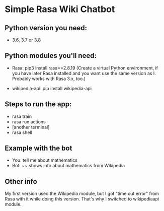 # Simple Rasa Wiki Chatbot

## Python version you need:
- 3.6, 3.7 or 3.8

## Python modules you'll need:
- Rasa: pip3 install rasa==2.8.19
  (Create a virtual Python environment, if you have later Rasa installed and you want use the same version as I.
   Probably works with Rasa 3.x, too.)

- wikipedia-api: pip install wikipedia-api


## Steps to run the app:

- rasa train
- rasa run actions
- [another terminal]
- rasa shell

## Example with the bot

- You: tell me about mathematics
- Bot: ~~ shows info about mathematics from Wikipedia

## Other info

My first version used the Wikipedia module, but I got "time out error" from Rasa with it while doing this version.
That's why I switched to wikipediaapi module.
